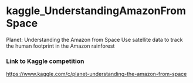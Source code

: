 # kaggle_UnderstandingAmazonFromSpace

Planet: Understanding the Amazon from Space 
Use satellite data to track the human footprint in the Amazon rainforest

### Link to Kaggle competition 

https://www.kaggle.com/c/planet-understanding-the-amazon-from-space

